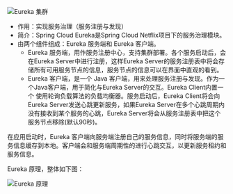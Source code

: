 ![Eureka 集群](https://pcc.huitogo.club/z0/25e9704082444add1192bc69c87198e9)

- 作用：实现服务治理（服务注册与发现）
- 简介：Spring Cloud Eureka是Spring Cloud Netflix项目下的服务治理模块。
- 由两个组件组成：Eureka 服务端和 Eureka 客户端。
  - Eureka 服务端，用作服务注册中心，支持集群部署。各个服务启动后，会在Eureka Server中进行注册，这样Eureka Server的服务注册表中将会存储所有可用服务节点的信息，服务节点的信息可以在界面中直观的看到。
  - Eureka 客户端，是一个 Java 客户端，用来处理服务注册与发现。作为一个Java客户端，用于简化与Eureka Server的交互。Eureka Client内置一个 使用轮询负载算法的负载均衡器。服务启动后，Eureka Client将会向Eureka Server发送心跳更新服务，如果Eureka Server在多个心跳周期内没有接收到某个服务的心跳，Eureka Server将会从服务注册表中把这个服务节点移除(默认90秒)。



在应用启动时，Eureka 客户端向服务端注册自己的服务信息，同时将服务端的服务信息缓存到本地。客户端会和服务端周期性的进行心跳交互，以更新服务租约和服务信息。



Eureka 原理，整体如下图：

![Eureka 原理](https://pcc.huitogo.club/z0/80c74f1d7cb9fc2a416e7b61a055d778)



